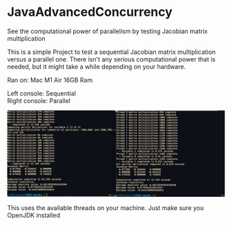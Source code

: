 # JavaAdvancedConcurrency
See the computational power of parallelism by testing Jacobian matrix multiplication

This is a simple Project to test a sequential Jacobian matrix multiplication versus a parallel one. There isn't any serious computational power that is needed, but it might take a while depending on your hardware. 


Ran on: Mac M1 Air 16GB Ram


Left console: Sequential                            
Right console: Parallel

![Image](images/alg.png)

This uses the available threads on your machine. Just make sure you OpenJDK installed
